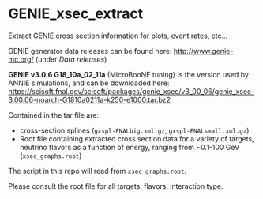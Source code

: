 # GENIE_xsec_extract
Extract GENIE cross section information for plots, event rates, etc...

GENIE generator data releases can be found here: http://www.genie-mc.org/ (under _Data releases_)

**GENIE v3.0.6 G18_10a_02_11a** (MicroBooNE tuning) is the version used by ANNIE simulations, and can be downloaded here: https://scisoft.fnal.gov/scisoft/packages/genie_xsec/v3_00_06/genie_xsec-3.00.06-noarch-G1810a0211a-k250-e1000.tar.bz2

Contained in the tar file are:
- cross-section splines (`gxspl-FNALbig.xml.gz`, `gxspl-FNALsmall.xml.gz`)
- Root file containing extracted cross section data for a variety of targets, neutrino flavors as a function of energy, ranging from ~0.1-100 GeV (`xsec_graphs.root`)

The script in this repo will read from `xsec_graphs.root`.

Please consult the root file for all targets, flavors, interaction type.
